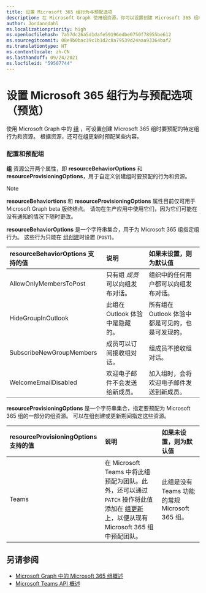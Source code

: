 ```yaml
---
title: 设置 Microsoft 365 组行为与预配选项
description: 在 Microsoft Graph 使用组资源，你可以设置创建 Microsoft 365 组时要预配的特定组行为和资源。
author: Jordanndahl
ms.localizationpriority: high
ms.openlocfilehash: 7a57dc26a5d1dafe59196edbe0750f78955be612
ms.sourcegitcommit: 08e9b0bac39c1b1d2c8a79539d24aaa93364baf2
ms.translationtype: HT
ms.contentlocale: zh-CN
ms.lasthandoff: 09/24/2021
ms.locfileid: "59507744"
---
```

# <a name="set-microsoft-365-group-behaviors-and-provisioning-options-preview"></a>设置 Microsoft 365 组行为与预配选项（预览）

使用 Microsoft Graph 中的 [组](/graph/api/resources/group?view=graph-rest-beta&preserve-view=true) ，可设置创建 Microsoft 365 组时要预配的特定组行为和资源。 根据资源，还可在组更新时预配某些内容。

### <a name="configuring-and-provisioning-groups"></a>配置和预配组

**组** 资源公开两个属性，即 **resourceBehaviorOptions** 和 **resourceProvisioningOptions**，用于自定义创建组时要预配的行为和资源。 

> [!NOTE]
> **resourceBehaviortions** 和 **resourceProvisioningOptions** 属性目前仅可用于 Microsoft Graph beta 版终结点。  请勿在生产应用中使用它们，因为它们可能在没有通知的情况下随时更改。

**resourceBehaviorOptions** 是一个字符串集合，用于为 Microsoft 365 组指定组行为。 这些行为只能在 [组创建](/graph/api/group-post-groups?view=graph-rest-beta&preserve-view=true)时设置 (`POST`)。

| resourceBehaviorOptions 支持的值   |说明|如果未设置，则为默认值|
|:---------------|:--------|:-----------|
| AllowOnlyMembersToPost|只有组 *成员* 可以向组发布对话。|组织中的任何用户都可以向组发布对话。|
| HideGroupInOutlook|此组在 Outlook 体验中是隐藏的。|所有组在 Outlook 体验中都是可见的，也是可发现的。|
| SubscribeNewGroupMembers|成员可以订阅接收组对话。 |组成员不接收组对话。|
| WelcomeEmailDisabled|欢迎电子邮件不会发送给新成员。|加入组时，会将欢迎电子邮件发送到新成员。|

**resourceProvisioningOptions** 是一个字符串集合，指定要预配为 Microsoft 365 组的一部分的组资源。 可以在组创建或更新期间指定这些资源。

| resourceProvisioningOptions 支持的值   |说明| 如果未设置，则为默认值 |
|:---------------|:--------|:------------|
| Teams|在 Microsoft Teams 中将此组预配为团队。此外，还可以通过 `PATCH` 操作将此值添加在 [组更新](/graph/api/group-update?view=graph-rest-beta&preserve-view=true) 上，以便从现有 Microsoft 365 组中预配团队。| 此组是没有 Teams 功能的常规 Microsoft 365 组。|


## <a name="see-also"></a>另请参阅

- [Microsoft Graph 中的 Microsoft 365 组概述](office365-groups-concept-overview.md)
- [Microsoft Teams API 概述](teams-concept-overview.md)
